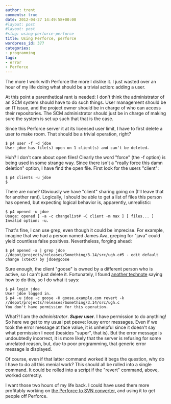 ```yaml
---
author: trent
comments: true
date: 2012-04-27 14:49:58+00:00
#layout: post
#layout: post
#slug: using-perforce-perforce
title: Using Perforce, perforce
wordpress_id: 377
categories:
- programming
tags:
- error
- Perforce
---
```


The more I work with Perforce the more I dislike it. I just wasted over an hour of my life doing what should be a trivial action: adding a user.

At this point a parenthetical rant is needed: I don't think the administrator of an SCM system should have to do such things. User management should be an IT issue, and the project owner should be in charge of who can access their repositories. The SCM administrator should just be in charge of making sure the system is set up such that that is the case.

Since this Perforce server it at its licensed user limit, I have to first delete a user to make room. That should be a trivial operation, right?

    
    $ p4 user -f -d jdoe
    User jdoe has file(s) open on 1 client(s) and can't be deleted.


Huh? I don't care about open files! Clearly the word "force" (the -f option) is being used in some strange way. Since there isn't a "really force this damn deletion" option, I have find the open file. First look for the users "client":

    
    $ p4 clients -u jdoe
    $


There are none? Obviously we have "client" sharing going on (I'll leave that for another rant). Logically, I should be able to get a list of files this person has opened, but expecting logical behavior is, apparently, unrealistic:

    
    $ p4 opened -u jdoe
    Usage: opened [ -a -c changelist# -C client -m max ] [ files... ]
    Invalid option: -u.


That's fine, I can use grep, even though it could be imprecise.  For example, imagine that we had a person named James Ava, greping for "java" could yield countless false positives.  Nevertheless, forging ahead:

    
    $ p4 opened -a | grep jdoe
    //depot/projects/releases/Something/3.14/src/ugh.c#5 - edit default change (xtext) by jdoe@goose


Sure enough, the client "goose" is owned by a different person who is active, so I can't just delete it. Fortunately, I found [another technote](http://kb.perforce.com/article/38) saying how to do this, so I do what it says:

    
    $ p4 login jdoe
    User jdoe logged in.
    $ p4 -u jdoe -c goose -H goose.example.com revert -k //depot/projects/releases/Something/3.14/src/ugh.c
    You don't have permission for this operation.


What?! I am the _administrator_. **_Super_ user**. I have permission to do anything!  So here we get to my usual pet peeve: lousy error messages. Even if we took the error message at face value, it is unhelpful since it doesn't say what permission I need (besides "super", that is). But the error message is undoubtedly incorrect, it is more likely that the server is refusing for some unrelated reason, but, due to poor programming, that generic error message is displayed.

Of course, even if that latter command worked it begs the question, why do I have to do all this menial work?  This should all be rolled into a single command.  It could be rolled into a script if the "revert" command, above, worked correctly.

I want those two hours of my life back.  I could have used them more profitably working on [the Perforce to SVN converter](http://p42svn.tigris.org/), and using it to get people off Perforce.
